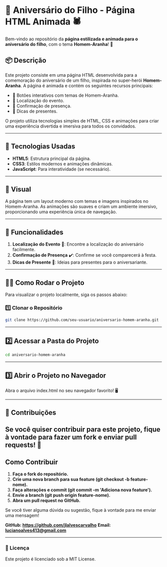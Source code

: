 # 🎉 Aniversário do Filho - Página HTML Animada 🕷️

Bem-vindo ao repositório da **página estilizada e animada para o aniversário do filho**, com o tema **Homem-Aranha**! 🎈

## 📦 Descrição

Este projeto consiste em uma página HTML desenvolvida para a comemoração do aniversário de um filho, inspirada no super-herói **Homem-Aranha**. A página é animada e contém os seguintes recursos principais:
- 🎯 Botões interativos com temas de Homem-Aranha.
- 🚗 Localização do evento.
- 📅 Confirmação de presença.
- 🎁 Dicas de presentes.

O projeto utiliza tecnologias simples de HTML, CSS e animações para criar uma experiência divertida e imersiva para todos os convidados.

---

## 🚀 Tecnologias Usadas

- **HTML5**: Estrutura principal da página.
- **CSS3**: Estilos modernos e animações dinâmicas.
- **JavaScript**: Para interatividade (se necessário).

---

## 🎨 Visual

A página tem um layout moderno com temas e imagens inspirados no Homem-Aranha. As animações são suaves e criam um ambiente imersivo, proporcionando uma experiência única de navegação.

---

## 🧩 Funcionalidades

1. **Localização do Evento** 📍: Encontre a localização do aniversário facilmente.
2. **Confirmação de Presença** ✔️: Confirme se você comparecerá à festa.
3. **Dicas de Presente** 🎁: Ideias para presentes para o aniversariante.

---

## 👨‍💻 Como Rodar o Projeto

Para visualizar o projeto localmente, siga os passos abaixo:

### 1️⃣ Clonar o Repositório

```bash
git clone https://github.com/seu-usuario/aniversario-homem-aranha.git
```
---

## 2️⃣ Acessar a Pasta do Projeto
```bash
cd aniversario-homem-aranha
```
---

## 3️⃣ Abrir o Projeto no Navegador

Abra o arquivo index.html no seu navegador favorito! 🖥️

---

## 🔄 Contribuições

## Se você quiser contribuir para este projeto, fique à vontade para fazer um fork e enviar pull requests! 🚀

## Como Contribuir
1. **Faça o fork do repositório.**
2. **Crie uma nova branch para sua feature (git checkout -b feature-nome).**
3. **Faça alterações e commit (git commit -m 'Adiciona nova feature').**
4.	**Envie a branch (git push origin feature-nome).**
5.	**Abra um pull request no GitHub.**



Se você tiver alguma dúvida ou sugestão, fique à vontade para me enviar uma mensagem!

**GitHub: https://github.com/jlalvescarvalho**
**Email: lucianoalves413@gmail.com**

---

### 📜 Licença

Este projeto é licenciado sob a MIT License.